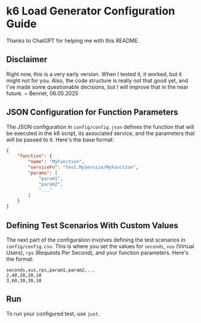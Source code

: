 # k6 Load Generator Configuration Guide

Thanks to ChatGPT for helping me with this README.

## Disclaimer

Right now, this is a very early version. When I tested it, it worked, but it might not for you.
Also, the code structure is really not that good yet, and I've made some questionable decisions, but I will improve that in the near future.
~ Bennet, 06.05.2025

## JSON Configuration for Function Parameters
The JSON configuration in `config/config.json` defines the function that will be executed in the k6 script, its associated service, and the parameters that will be passed to it. Here's the base format:

```json
{
    "function": {
        "name": "MyFunction",
        "serviceFn": "test.MyService/MyFunction",
        "params": [
            "param1",
            "param2",
            "..."
        ]
    }
}
```

## Defining Test Scenarios With Custom Values

The next part of the configuration involves defining the test scenarios in `config/config.csv`. This is where you set the values for `seconds`, `vus` (Virtual Users), `rps` (Requests Per Second), and your function parameters. Here's the format:
```csv
seconds,vus,rps,param1,param2,...
2,40,20,20,10
3,60,30,30,10
```

## Run

To run your configured test, use `just`.
